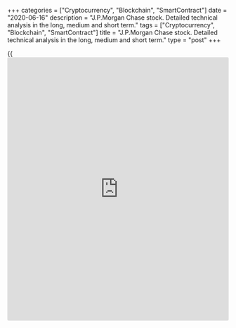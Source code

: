 +++
categories = ["Cryptocurrency", "Blockchain", "SmartContract"]
date = "2020-06-16"
description = "J.P.Morgan Chase stock. Detailed technical analysis in the long, medium and short term."
tags = ["Cryptocurrency", "Blockchain", "SmartContract"]
title = "J.P.Morgan Chase stock. Detailed technical analysis in the long, medium and short term."
type = "post"
+++

{{<iframe id="large-banner" src="https://www.bounty.group/#slide=4.0" width="100%" height="600" scrolling="no" style="border: 0px solid rgb(216, 221, 230); border-radius: 3px;">}}

June 16, 2020

June 16, 2020

JPMorgan Chase: a safe haven in the banking sector? Part 2Mikhail Hypov

##  **JPM: Analysis of most probable price movements in the long, medium
and short term.**

This is the second part of my [JPMorgan Chase][1] review. The first part
can be checked [here][2]. In the first part, I mentioned the list of
systemically important companies. Besides [JPMorgan Chase][1], there’s
another company on that list - Morgan Stanley. This bank was founded in
the times of the Great Depression in the 1930ies. Back then, the US
government banned banks from investment activities to reduce risks in
the banking system. In order to preserve its investment business,
[JPMorgan Chase][1] created the investment bank Morgan Stanley. As a
result, this company is the 67th largest US company by revenue and
[JPMorgan Chase][1] is a direct beneficiary. This fact is important to
consider when estimating [JPMorgan][1] business fundamentally. Also, it
proves its stability during crisis times.

 **Trading** **** **Tactics** **.** **Global** **outlook**

![LiteForex: J.P.Morgan Chase stock. Detailed technical analysis in the
long, medium and short term.][3]

Globally, there’s a 5-wave impulse in the 12-month chart above. Wave 3
exceeds level 1.618 of the first wave’s height, so it can be read as a
long wave. The ultimate candlestick, which reflects the year 2020, has
already shown a 50% correction of the third wave’s height.![LiteForex:
J.P.Morgan Chase stock. Detailed technical analysis in the long, medium
and short term.][4]

We can make 2 conclusions here:

  1. The fall depth points to the development of a corrective wave. The third wave ended in the super cycle.
  2. The fourth wave rarely drops below 50% of the third wave’s length, even more so when the third wave is long. So, the ultimate fall outlined the bottom of the supposed fourth wave which will hardly be updated.

Considering these 2 conclusions, we may suppose there will be a triangle
in the fourth wave.

![LiteForex: J.P.Morgan Chase stock. Detailed technical analysis in the
long, medium and short term.][5]

To estimate the future triangle’s incline angle, I’ve checked vertical
volumes in the supposed area of the fourth wave’s movement on the price
scale. The indicator says the highest accumulation is at 109.73 USD, so
the triangle’s acute angle will be probably directed to that area.
It’s hard to say now for how long the fourth wave will last, but it’s
likely to be much shorter than the second wave, based on the rule of
alternations. Thus, if wave (2) had been forming for 10 years, the
fourth wave will hardly last for more than 5 years. In the very long
term, the fifth wave’s targets may be the third wave’s top, the
[historical](https://www.fintechee.com/services/historical-data-for-forex/) peak at 141 USD and level 0.382 of wave (3) located at around
160 USD.

 **Scenario for the next few years**

![LiteForex: J.P.Morgan Chase stock. Detailed technical analysis in the
long, medium and short term.][6]

The projection of the 2020 candlestick is shown as a grey rectangle in
the chart above. The tolerance zone of 132.78 - 146.02 USD is displayed
as a pink frame. Following the recent collapse, the JPM stock price fell
much lower than the projection limits. It means that the stock is
oversold in 2020. What’s more, the upper limit of the tolerance zone
hasn’t even been tested. So, the price is unlikely to grow above its
lower limit at 132.78 USD in 2020.  That’s why I’ll be guided by this
value when setting long-term targets. Another reference point is the
Pivot point level drawn according to the Fibonacci ratios. The 2020
Pivot is at around 125 USD. This is the likeliest target for bulls
during the crisis, so it can be used for profit fixing too in
conservative trading.

The JPM stock is almost 100% unlikely to grow above the [historical](https://www.fintechee.com/services/historical-data-for-forex/) peak
of 141 USD in 2020, so I will open short positions with a stop order at
above 141 USD if the price approaches the above-mentioned levels.

![LiteForex: J.P.Morgan Chase stock. Detailed technical analysis in the
long, medium and short term.][7]

Bears’ key target is at around 91USD. Historically, it’s a level of
trading volume accumulations and key reversal points. The buyer is
likely to protect this area from bears’ pressure. So, wave (C) of the
blue pattern shouldn’t be expected below this value.

 **Medium-term trading plan**

![LiteForex: J.P.Morgan Chase stock. Detailed technical analysis in the
long, medium and short term.][8]

If we believe the fourth wave looks globally as a triangle, its classic
pattern will contain a set of zigzags 3-3-3-3-3. In the example of the
blue wave (A) we see a zigzag with long wave (A) and truncated wave (C).
Most probably, we see the second zigzag forming at the moment. It will
belong to wave (B) of the blue pattern. Because the ultimate impulse was
fast and with a strong correction, it may be identified as an interior
zigzag of wave (A). The impulse of wave (A) of the purple pattern is
long, so wave (C) is likely to be truncated too and won’t exceed 0.618
of wave (A) in the purple pattern.

![LiteForex: J.P.Morgan Chase stock. Detailed technical analysis in the
long, medium and short term.][9]

Thus, the following trade may be conducted before the end of the month:

> Buy at the current levels;

>

> Place a stop below wave B. The month reversal pivot point is located
nearby, so the stop loss can be placed below it to protect you from
false breakouts.

>

> Target for short-term profit fixing is at 115.70 USD, top of wave A.

Profit/risk ratio is 1.8 approximately. It’s not the reference value,
but it may be quite appropriate to some traders based on strong
fundamental data. Make sure you’ve checked this trading plan for
compliance with your risk management system and trading strategy and
remember to preset the trade volume. Don’t even think about investing
your full deposit. You can open a trade in [JPMorgan Chase][1] stock at
LiteForex. If you haven’t started trading yet, it’s time to start right
now: the broker is raffling fabulous prizes to celebrate its [15th
anniversary][10]. Everyone can win!

* * *

Good luck and profits, everyone!

Yours,

Michael @Hypov

 _I’d like to remind you that all materials are provided for educational
purposes only. They aren’t financial advice and don’t guarantee any
profits. All trading decisions you make are your responsibility only._



## Price chart of JPM in real time mode

![JPMorgan Chase: a safe haven in the banking sector? Part 2][11]

The content of this article reflects the author’s opinion and does not
necessarily reflect the official position of LiteForex. The material
published on this page is provided for informational purposes only and
should not be considered as the provision of investment advice for the
purposes of Directive 2004/39/EC.

Rate this article:

{{value}}

( {{count}} {{title}} )

   1. my.liteforex.com/trading/chart?symbol=%23JPM&returnUrl=true
   2. www.liteforex.com/blog/analysts-opinions/jpmorgan-chase-a-safe-haven-in-the-banking-sector-part-1/
   3. cdn.liteforex.com/cache/uploads/blog_post/cryptocyrrency/hyipov/2020.06.16/JPM_hypov_1.jpg?w=30&s=24c3de3e9d7d711d1a0c6ea510429a01
   4. cdn.liteforex.com/cache/uploads/blog_post/cryptocyrrency/hyipov/2020.06.16/JPM_hypov_2.jpg?w=30&s=883a27a92bb0d2104c4843fd32e9c87c
   5. cdn.liteforex.com/cache/uploads/blog_post/cryptocyrrency/hyipov/2020.06.16/JPM_hypov_3.jpg?w=30&s=19c1cce14fef4cddbc6d78153d64b62a
   6. cdn.liteforex.com/cache/uploads/blog_post/cryptocyrrency/hyipov/2020.06.16/JPM_hypov_4.jpg?w=30&s=2dedae8ef98738ebc772fe3c657476ee
   7. cdn.liteforex.com/cache/uploads/blog_post/cryptocyrrency/hyipov/2020.06.16/JPM_hypov_5.jpg?w=30&s=c5af5fbac87fd56eef87480e07e66ce2
   8. cdn.liteforex.com/cache/uploads/blog_post/cryptocyrrency/hyipov/2020.06.16/JPM_hypov_6.jpg?w=30&s=e307519db1e302c97d7faa123fc4f47e
   9. cdn.liteforex.com/cache/uploads/blog_post/cryptocyrrency/hyipov/2020.06.16/JPM_hypov_7.jpg?w=30&s=5922194fc3cf38e73c54458b0f4e55ef
   10. www.liteforex.com/contests/dream-draw/?_ga=2.62491052.1027453424.1589809964-2095657289.1460018267
   11. cdn.liteforex.com/cache/uploads/blog_post/cryptocyrrency/hyipov/2020.06.16/JPM_hypov_logo.jpg?q=75&w=1000&s=6a468751bcacf1496ff4a270e99a2384